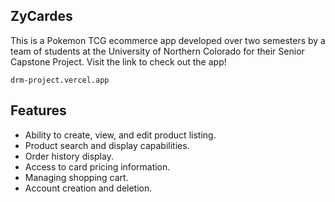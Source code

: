 ## ZyCardes

This is a Pokemon TCG ecommerce app developed over two semesters by a team of students at the University of Northern Colorado for their Senior Capstone Project. Visit the link to check out the app!

```
drm-project.vercel.app
```

## Features

- Ability to create, view, and edit product listing.
- Product search and display capabilities.
- Order history display.
- Access to card pricing information.
- Managing shopping cart.
- Account creation and deletion.
